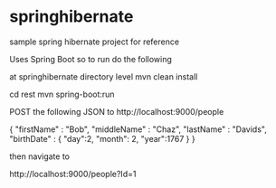 springhibernate
===============

sample spring hibernate project for reference

Uses Spring Boot so to run do the following

at springhibernate directory level
mvn clean install

cd rest
mvn spring-boot:run

POST the following JSON to http://localhost:9000/people

{
  "firstName" : "Bob",
  "middleName" : "Chaz",
  "lastName" : "Davids",
  "birthDate" : {
    "day":2,
    "month": 2,
    "year":1767
  }
}

then navigate to

http://localhost:9000/people?Id=1
